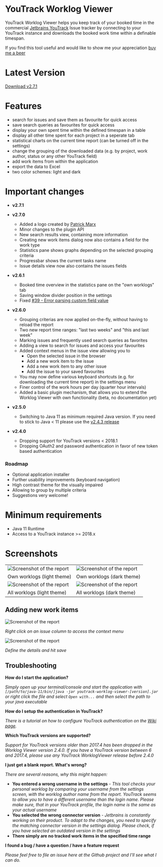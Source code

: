 YouTrack Worklog Viewer
=======================
YouTrack Worklog Viewer helps you keep track of your booked time in the commercial [Jetbrains YouTrack](https://www.jetbrains.com/youtrack/) Issue tracker 
by connecting to your YouTrack  instance and downloads the booked work time within a definable timespan. 

If you find this tool useful and would like to show me your appreciation [buy me a beer](https://www.paypal.me/patrickbrandes)

# Latest Version

[Download v2.7.1](https://github.com/pbauerochse/youtrack-worklog-viewer/releases/tag/2.7.1)

# Features

* search for issues and save them as favourite for quick access
* save search queries as favourites for quick access
* display your own spent time within the defined timespan in a table
* display all other time spent for each project in a seperate tab
* statistical charts on the current time report (can be turned off in the settings)
* change the grouping of the downloaded data (e.g. by project, work author, status or any other YouTrack field)
* add work items from within the application
* export the data to Excel
* two color schemes: light and dark

# Important changes
* **v2.7.1**


* **v2.7.0**  
  * Added a logo created by [Patrick Marx](https://twitter.com/ptrckmrx)
  * Minor changes to the plugin API
  * New search results view, containing more information
  * Creating new work items dialog now also contains a field for the work type
  * Statistics pane shows graphs depending on the selected grouping criteria
  * Progressbar shows the current tasks name
  * Issue details view now also contains the issues fields

* **v2.6.1**
  * Booked time overview in the statistics pane on the "own worklogs" tab
  * Saving window divider position in the settings
  * Fixed [#39 - Error parsing custom field value](https://github.com/pbauerochse/youtrack-worklog-viewer/issues/39)

* **v2.6.0**
  * Grouping criterias are now applied on-the-fly, without having to reload the report
  * Two new report time ranges: "last two weeks" and "this and last week"
  * Marking issues and frequently used search queries as favorites
  * Adding a view to search for issues and access your favourites
  * Added context menus in the issue view allowing you to
       * Open the selected issue in the browser
       * Add a new work item to the issue
       * Add a new work item to any other issue
       * Add the issue to your saved favourites
  * You may now define various keyboard shortcuts (e.g. for downloading the current time report) in the settings menu
  * Finer control of the work hours per day (quarter hour intervals)  
  * Added a basic plugin mechanism, that allows you to extend the Worklog Viewer with own functionality (beta, no documentation yet)
* **v2.5.0**
  * Switching to Java 11 as minimum required Java version. If you need to stick to Java < 11 please use the [v2.4.3 release](https://github.com/pbauerochse/youtrack-worklog-viewer/releases/tag/2.4.3) 
* **v2.4.0**
  * Dropping support for YouTrack versions < 2018.1
  * Dropping OAuth2 and password authentication in favor of new token based authentication
  
### Roadmap
  * Optional application installer
  * Further usability improvements (keyboard navigation)
  * High contrast theme for the visually impaired
  * Allowing to group by multiple criteria
  * Suggestions very welcome!

# Minimum requirements

* Java 11 Runtime
* Access to a YouTrack instance >= 2018.x
 
# Screenshots

| |  |
|:---|:---|
| ![Screenshot of the report](https://raw.githubusercontent.com/pbauerochse/youtrack-worklog-viewer/master/docs/screenshots/own-worklogs-bright.png) | ![Screenshot of the report](https://raw.githubusercontent.com/pbauerochse/youtrack-worklog-viewer/master/docs/screenshots/own-worklogs-dark.png) |
| Own worklogs (light theme) | Own worklogs (dark theme)|
| ![Screenshot of the report](https://raw.githubusercontent.com/pbauerochse/youtrack-worklog-viewer/master/docs/screenshots/all-worklogs-bright.png) | ![Screenshot of the report](https://raw.githubusercontent.com/pbauerochse/youtrack-worklog-viewer/master/docs/screenshots/all-worklogs-dark.png) |
| All worklogs (light theme) | All worklogs (dark theme)|

## Adding new work items
![Screenshot of the report](https://raw.githubusercontent.com/pbauerochse/youtrack-worklog-viewer/master/docs/screenshots/add-work-item/context-menu.png)

*Right click on an issue column to access the context menu*

![Screenshot of the report](https://raw.githubusercontent.com/pbauerochse/youtrack-worklog-viewer/master/docs/screenshots/add-work-item/add-work-item-screen.png)

*Define the details and hit save*

## Troubleshooting

**How do I start the application?**

*Simply open up your terminal/console and start the application with `[/path/to/java-11/bin/]java -jar youtrack-worklog-viewer-[version].jar` or right click the file and select `Open with...` and then select the path to your java executable*

**How do I setup the authentication in YouTrack?**

*There is a tutorial on how to configure YouTrack authentication on the [Wiki page](https://github.com/pbauerochse/youtrack-worklog-viewer/wiki/Authentication-with-YouTrack).*

**Which YouTrack versions are supported?**

*Support for YouTrack versions older than 2017.4 has been dropped in the Worklog Viewer version 2.4.0. If you have a YouTrack version between 6 and 2017.4, please use any YouTrack WorklogViewer release before 2.4.0*

**I just get a blank report. What's wrong?**

*There are several reasons, why this might happen:*

* **You entered a wrong username in the settings** - *This tool checks your personal worklog by comparing your username from the settings screen, with the worklog author name from the report. YouTrack seems to allow you to have a different username than the login name. Please make sure, that in your YouTrack profile, the login name is the same as your actual username*
* **You selected the wrong connector version** - *Jetbrains is constantly working on their product. To adapt to the changes, you need to specify the matching connector version in the settings dialog. Please check, if you have selected an outdated version in the settings*
* **There simply are no tracked work items in the specified time range**

**I found a bug / have a question / have a feature request**

*Please feel free to file an issue here at the Github project and I'll see what I can do.*